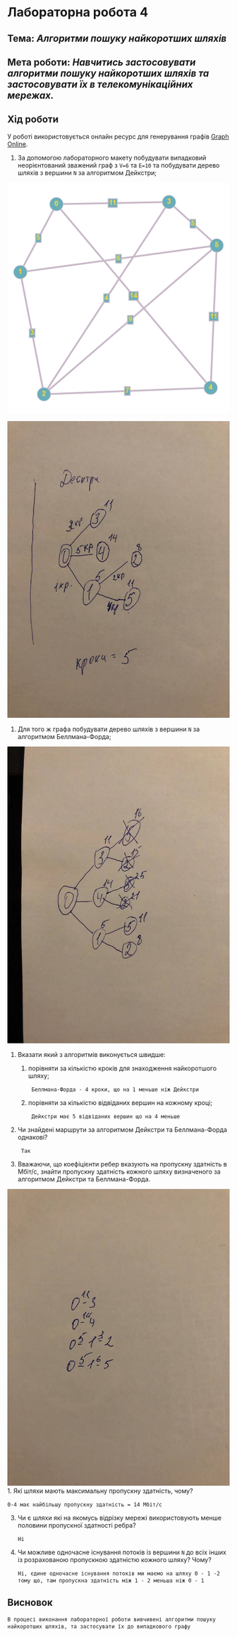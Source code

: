 # Лабораторна робота  4
## Тема: _Алгоритми пошуку найкоротших шляхів_
## Мета роботи: _Навчитись застосовувати алгоритми пошуку найкоротших шляхів та застосовувати їх в телекомунікаційних мережах._







## Хід роботи
У роботі використовується онлайн ресурс для генерування графів [Graph Online](https://graphonline.ru/).
1. За допомогою лабораторного макету побудувати випадковий неорієнтований зважений граф з `V=6` та `E=10` та побудувати дерево шляхів з вершини `N` за алгоритмом Дейкстри;

![alt text](https://github.com/DanyloBarabash/Barabash_lab_totk_2021/blob/main/lab4/Graf.png "Graf")


![alt text](https://github.com/DanyloBarabash/Barabash_lab_totk_2021/blob/main/lab4/tree2.jpg "tree2")

1. Для того ж графа побудувати дерево шляхів з вершини `N` за алгоритмом Беллмана-Форда;

![alt text](https://github.com/DanyloBarabash/Barabash_lab_totk_2021/blob/main/lab4/tree1.jpg "tree1")

1. Вказати який з алгоритмів виконується швидше:
    1. порівняти за кількістю кроків для знаходження найкоротшого шляху;
    
            Беллмана-Форда - 4 кроки, що на 1 меньше ніж Дейкстри
        
    3. порівняти за кількістю відвіданих вершин на кожному кроці;

            Дейкстри має 5 відвіданих вершин що на 4 меньше

1. Чи знайдені маршрути за алгоритмом Дейкстри та Беллмана-Форда однакові?
      
        Так
        
1. Вважаючи, що коефіцієнти ребер вказують на пропускну здатність в Мбіт/с, знайти пропускну здатність кожного шляху визначеного за алгоритмом Дейкстри та Беллмана-Форда.

![alt text](https://github.com/DanyloBarabash/Barabash_lab_totk_2021/blob/main/lab4/propusk.jpg "propusk")
	1. Які шляхи мають максимальну пропускну здатність, чому?
  
    0-4 має найбільшу пропускну здатність = 14 Мбіт/с
	
  3. Чи є шляхи які на якомусь відрізку мережі використовують менше половини пропускної здатності ребра?
  
         Ні      
	
  4. Чи можливе одночасне існування потоків із вершини `N` до всіх інших із розрахованою пропускною здатністю кожного шляху? Чому?

         Ні, єдине одночасне існування потоків ми маємо на шляху 0 - 1 -2 тому що, там пропускна здатність між 1 - 2 меньша ніж 0 - 1 

## Висновок
    В процесі виконання лабораторної роботи вивчивені алгоритми пошуку найкоротших шляхів, та застосувати їх до випадкового графу

